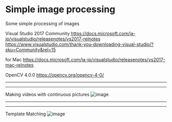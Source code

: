 # Simple image processing
Some simple processing of images

Visual Studio 2017 Community
https://docs.microsoft.com/ja-jp/visualstudio/releasenotes/vs2017-relnotes
https://www.visualstudio.com/thank-you-downloading-visual-studio/?sku=Community&rel=15

for Mac
https://docs.microsoft.com/ja-jp/visualstudio/releasenotes/vs2017-mac-relnotes

OpenCV 4.0.0
https://opencv.org/opencv-4-0/

--------------------------------------------------------
--------------------------------------------------------

Making videos with continuous pictures
![image](https://github.com/zhoujiayi1017/basic_image/blob/main/pic1.PNG)


--------------------------------------------------------
--------------------------------------------------------

Template Matching
![image](https://github.com/zhoujiayi1017/basic_image/blob/main/pic2.png)

